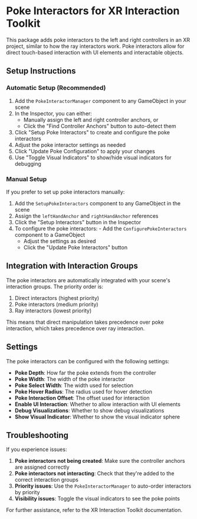 # Poke Interactors for XR Interaction Toolkit

This package adds poke interactors to the left and right controllers in an XR project, similar to how the ray interactors work. Poke interactors allow for direct touch-based interaction with UI elements and interactable objects.

## Setup Instructions

### Automatic Setup (Recommended)

1. Add the `PokeInteractorManager` component to any GameObject in your scene
2. In the Inspector, you can either:
   - Manually assign the left and right controller anchors, or
   - Click the "Find Controller Anchors" button to auto-detect them
3. Click "Setup Poke Interactors" to create and configure the poke interactors
4. Adjust the poke interactor settings as needed
5. Click "Update Poke Configuration" to apply your changes
6. Use "Toggle Visual Indicators" to show/hide visual indicators for debugging

### Manual Setup

If you prefer to set up poke interactors manually:

1. Add the `SetupPokeInteractors` component to any GameObject in the scene
2. Assign the `leftHandAnchor` and `rightHandAnchor` references
3. Click the "Setup Interactors" button in the Inspector
4. To configure the poke interactors:   - Add the `ConfigurePokeInteractors` component to a GameObject
   - Adjust the settings as desired
   - Click the "Update Poke Interactors" button

## Integration with Interaction Groups

The poke interactors are automatically integrated with your scene's interaction groups. The priority order is:
1. Direct interactors (highest priority)
2. Poke interactors (medium priority)
3. Ray interactors (lowest priority)

This means that direct manipulation takes precedence over poke interaction, which takes precedence over ray interaction.

## Settings

The poke interactors can be configured with the following settings:

- **Poke Depth**: How far the poke extends from the controller
- **Poke Width**: The width of the poke interactor
- **Poke Select Width**: The width used for selection
- **Poke Hover Radius**: The radius used for hover detection
- **Poke Interaction Offset**: The offset used for interaction
- **Enable UI Interaction**: Whether to allow interaction with UI elements
- **Debug Visualizations**: Whether to show debug visualizations
- **Show Visual Indicator**: Whether to show the visual indicator sphere

## Troubleshooting

If you experience issues:

1. **Poke interactors not being created**: Make sure the controller anchors are assigned correctly
2. **Poke interactors not interacting**: Check that they're added to the correct interaction groups
3. **Priority issues**: Use the `PokeInteractorManager` to auto-order interactors by priority
4. **Visibility issues**: Toggle the visual indicators to see the poke points

For further assistance, refer to the XR Interaction Toolkit documentation.
